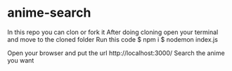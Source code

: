 # anime-search

In this repo you can clon or fork it 
After doing cloning open your terminal and move to the cloned folder
Run this code
$ npm i
$ nodemon index.js

Open your browser and put the url http://localhost:3000/
Search the anime you want 
